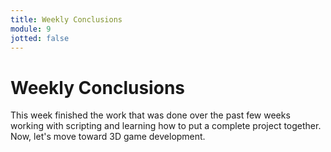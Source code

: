 ```yaml
---
title: Weekly Conclusions
module: 9
jotted: false
---
```


# Weekly Conclusions

This week finished the work that was done over the past few weeks working with scripting and learning how to put a complete project together. Now, let's move toward 3D game development.